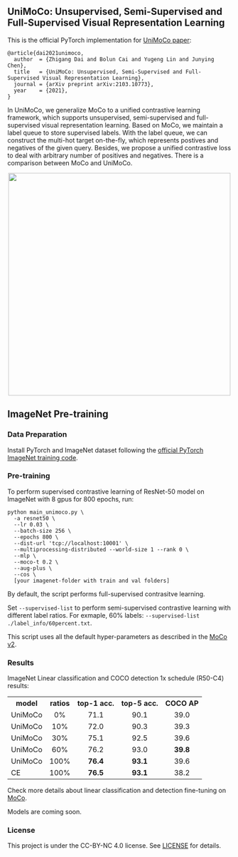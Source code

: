 ## UniMoCo: Unsupervised, Semi-Supervised and Full-Supervised Visual Representation Learning
This is the official PyTorch implementation for [UniMoCo paper](https://arxiv.org/abs/2103.10773): 
```
@article{dai2021unimoco,
  author  = {Zhigang Dai and Bolun Cai and Yugeng Lin and Junying Chen},
  title   = {UniMoCo: Unsupervised, Semi-Supervised and Full-Supervised Visual Representation Learning},
  journal = {arXiv preprint arXiv:2103.10773},
  year    = {2021},
}
```
In UniMoCo, we generalize MoCo to a unified contrastive learning framework, which supports unsupervised, semi-supervised and full-supervised visual representation learning. Based on MoCo, we maintain a label queue to store supervised labels. With the label queue, we can construct the multi-hot target on-the-fly, which represents postives and negatives of the given query. Besides, we propose a unified contrastive loss to deal with arbitrary number of positives and negatives. There is a comparison between MoCo and UniMoCo.


<p align="center">
  <img src=".github/moco&unimoco.png" width="500">
</p>


## ImageNet Pre-training
### Data Preparation

Install PyTorch and ImageNet dataset following the [official PyTorch ImageNet training code](https://github.com/pytorch/examples/tree/master/imagenet).



### Pre-training

To perform supervised contrastive learning of ResNet-50 model on ImageNet with 8 gpus for 800 epochs, run:
```
python main_unimoco.py \
  -a resnet50 \
  --lr 0.03 \
  --batch-size 256 \
  --epochs 800 \
  --dist-url 'tcp://localhost:10001' \
  --multiprocessing-distributed --world-size 1 --rank 0 \
  --mlp \
  --moco-t 0.2 \
  --aug-plus \
  --cos \
  [your imagenet-folder with train and val folders]
```
By default, the script performs full-supervised contrasitve learning.

Set `--supervised-list` to perform semi-supervised contrastive learning with different label ratios. For exmaple, 60% labels: `--supervised-list ./label_info/60percent.txt`. 

This script uses all the default hyper-parameters as described in the [MoCo v2](https://github.com/facebookresearch/moco).


### Results


ImageNet Linear classification and COCO detection 1x schedule (R50-C4) results:
<table><tbody>
<th valign="bottom">model</th>
<th valign="bottom">ratios</th>
<th valign="bottom">top-1 acc.</th>
<th valign="bottom">top-5 acc.</th>
<th valign="bottom">COCO AP</th>
<tr><td align="left">UniMoCo</td>
<td align="center">0%</td>
<td align="center">71.1</td>
<td align="center">90.1</td>
<td align="center">39.0</td>
</tr>
<tr><td align="left">UniMoCo</td>
<td align="center">10%</td>
<td align="center">72.0</td>
<td align="center">90.3</td>
<td align="center">39.3</td>
</tr>
<tr><td align="left">UniMoCo</td>
<td align="center">30%</td>
<td align="center">75.1</td>
<td align="center">92.5</td>
<td align="center">39.6</td>
</tr>
<tr><td align="left">UniMoCo</td>
<td align="center">60%</td>
<td align="center">76.2</td>
<td align="center">93.0</td>
<td align="center"><b>39.8</b></td>
</tr>
<tr><td align="left">UniMoCo</td>
<td align="center">100%</td>
<td align="center"><b>76.4</b></td>
<td align="center"><b>93.1</b></td>
<td align="center">39.6</td>
</tr>
<tr><td align="left">CE</td>
<td align="center">100%</td>
<td align="center"><b>76.5</b></td>
<td align="center"><b>93.1</b></td>
<td align="center">38.2</td>
</tr>
</tbody></table>

Check more details about linear classification and detection fine-tuning on [MoCo](https://github.com/facebookresearch/moco).

Models are coming soon.

### License

This project is under the CC-BY-NC 4.0 license. See [LICENSE](LICENSE) for details.
